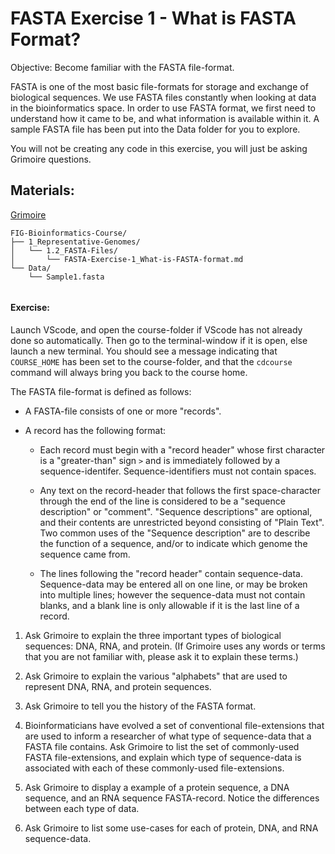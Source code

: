 # FASTA Exercise 1 - What is FASTA Format?

Objective: Become familiar with the FASTA file-format. 

FASTA is one of the most basic file-formats for storage and exchange of biological sequences. We use FASTA files constantly when looking at data in the bioinformatics space. In order to use FASTA format, we first need to understand how it came to be, and what information is available within it. A sample FASTA file has been put into the Data folder for you to explore.

You will not be creating any code in this exercise, you will just be asking Grimoire questions. 

## Materials: 

[Grimoire](https://chat.openai.com/g/g-n7Rs0IK86-grimoire)

```
FIG-Bioinformatics-Course/
├── 1_Representative-Genomes/
│   └── 1.2_FASTA-Files/
│       └── FASTA-Exercise-1_What-is-FASTA-format.md
└── Data/
    └── Sample1.fasta
    
```

#### Exercise: 

Launch VScode, and open the course-folder
if VScode has not already done so automatically.
Then go to the terminal-window if it is open,
else launch a new terminal.
You should see a message indicating that `COURSE_HOME`
has been set to the course-folder, and that the
`cdcourse` command will always bring you back
to the course home.

The FASTA file-format is defined as follows:

* A FASTA-file consists of one or more "records".

* A record has the following format:
    - Each record must begin with a "record header" whose first character is a "greater-than" sign `>` and is immediately followed by a sequence-identifer. Sequence-identifiers must not contain spaces.

    - Any text on the record-header that follows the first space-character through the end of the line is considered to be a "sequence description" or "comment". "Sequence descriptions" are optional, and their contents are unrestricted beyond consisting of "Plain Text".
Two common uses of the "Sequence description" are to describe the function of a sequence, and/or to indicate which genome the sequence came from.

    - The lines following the "record header" contain sequence-data.
Sequence-data may be entered all on one line, or may be broken into multiple lines; however the sequence-data must not contain blanks, and a blank line is only allowable if it is the last line of a record.

1. Ask Grimoire to explain the three important types of biological sequences: DNA, RNA, and protein.
(If Grimoire uses any words or terms that you are not familiar with, please ask it to explain these terms.)

2. Ask Grimoire to explain the various "alphabets" that are used to represent DNA, RNA, and protein sequences.

4. Ask Grimoire to tell you the history of the FASTA format. 

5. Bioinformaticians have evolved a set of conventional file-extensions that are used to inform a researcher of what type of sequence-data that a FASTA file contains. Ask Grimoire to list the set of commonly-used FASTA file-extensions, and explain which type of sequence-data is associated with each of these commonly-used file-extensions.

6. Ask Grimoire to display a example of a protein sequence, a DNA sequence, and an RNA sequence FASTA-record. Notice the differences between each type of data.

7. Ask Grimoire to list some use-cases for each of protein, DNA, and RNA sequence-data.
